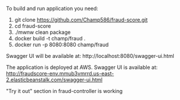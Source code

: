 To build and run application you need:
1. git clone https://github.com/Champ586/fraud-score.git
2. cd fraud-score
3. ./mwnw clean package
4. docker build -t champ/fraud .
5. docker run -p 8080:8080 champ/fraud

Swagger UI will be available at: http://localhost:8080/swagger-ui.html

The application is deployed at AWS.
Swagger UI is available at: http://fraudscore-env.mmub3vmrrd.us-east-2.elasticbeanstalk.com/swagger-ui.html

"Try it out" section in fraud-controller is working